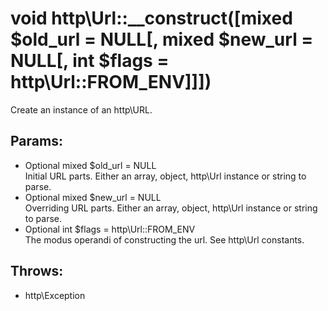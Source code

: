 # void http\Url::__construct([mixed $old_url = NULL[, mixed $new_url = NULL[, int $flags = http\Url::FROM_ENV]]])

Create an instance of an http\URL.

## Params:

* Optional mixed $old_url = NULL  
  Initial URL parts. Either an array, object, http\Url instance or string to parse.
* Optional mixed $new_url = NULL  
  Overriding URL parts. Either an array, object, http\Url instance or string to parse.
* Optional int $flags = http\Url::FROM_ENV  
  The modus operandi of constructing the url. See http\Url constants.

## Throws:

* http\Exception

